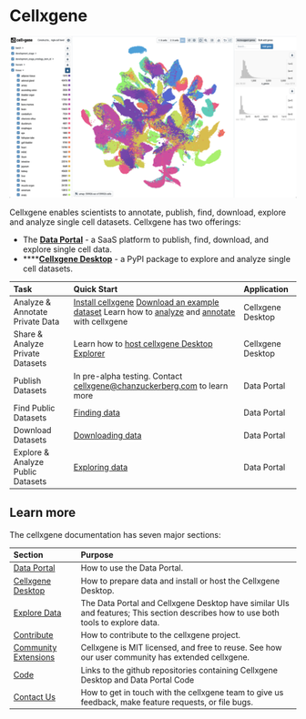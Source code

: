 # Cellxgene

![](.gitbook/assets/cellxgene_colored_hcl.png)

Cellxgene enables scientists to annotate, publish, find, download, explore and analyze single cell datasets. Cellxgene has two offerings:

* The [**Data Portal**](https://cellxgene.cziscience.com) - a SaaS platform to publish, find, download, and explore single cell data.
* \*\*\*\*[**Cellxgene Desktop**](https://github.com/chanzuckerberg/cellxgene) - a PyPI package to explore and analyze single cell datasets.

| Task | Quick Start | Application |
| :--- | :--- | :--- |
| Analyze & Annotate Private Data | [Install cellxgene](desktop/install.md) [Download an example dataset](portal/data-portal.md#download) Learn how to [analyze](https://github.com/ambrosejcarr/cellxgene-docs/tree/7687eb17428bd423ffd2e2184da9527146abb038/explorer/features/universal-features.md) and [annotate](https://github.com/ambrosejcarr/cellxgene-docs/tree/7687eb17428bd423ffd2e2184da9527146abb038/explorer/features/desktop-features/annotations.md) with cellxgene | Cellxgene Desktop |
| Share & Analyze Private Datasets | Learn how to [host cellxgene Desktop Explorer](desktop/self-hosting/) | Cellxgene Desktop |
| Publish Datasets | In pre-alpha testing. Contact [cellxgene@chanzuckerberg.com](mailto:cellxgene@chanzuckerberg.com) to learn more | Data Portal |
| Find Public Datasets | [Finding data](portal/data-portal.md) | Data Portal |
| Download Datasets | [Downloading data](portal/data-portal.md#download) | Data Portal |
| Explore & Analyze Public Datasets | [Exploring data](https://github.com/ambrosejcarr/cellxgene-docs/tree/7687eb17428bd423ffd2e2184da9527146abb038/explorer/features/README.md) | Data Portal |

## Learn more

The cellxgene documentation has seven major sections:

| Section | Purpose |
| :--- | :--- |
| [Data Portal](portal/data-portal.md) | How to use the Data Portal. |
| [Cellxgene Desktop](desktop/quick-start.md) | How to prepare data and install or host the Cellxgene Desktop. |
| [Explore Data](explore-data/the-exploration-interface.md) | The Data Portal and Cellxgene Desktop have similar UIs and features; This section describes how to use both tools to explore data. |
| [Contribute](contribute.md) | How to contribute to the cellxgene project. |
| [Community Extensions](community-extensions.md) | Cellxgene is MIT licensed, and free to reuse. See how our user community has extended cellxgene. |
| [Code](code.md) | Links to the github repositories containing Cellxgene Desktop and Data Portal Code |
| [Contact Us](contact-us.md) | How to get in touch with the cellxgene team to give us feedback, make feature requests, or file bugs. |



